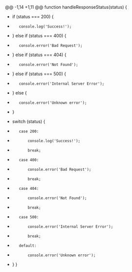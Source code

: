 @@ -1,14 +1,11 @@
 function handleResponseStatus(status) {
-    if (status === 200) {
-        console.log('Success!');
-    } else if (status === 400) {
-        console.error('Bad Request');
-    } else if (status === 404) {   
-        console.error('Not Found');
-    } else if (status === 500) {
-        console.error('Internal Server Error');
-    } else {
-        console.error('Unknown error');
-    }
+    switch (status) {
+        case 200:
+            console.log('Success!');
+            break;
+        case 400:
+            console.error('Bad Request');
+            break;
+        case 404:
+            console.error('Not Found');
+            break;
+        case 500:
+            console.error('Internal Server Error');
+            break;
+        default:
+            console.error('Unknown error');
+    }
 }
